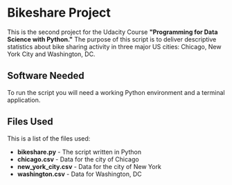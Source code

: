 # Bikeshare Project
This is the second project for the Udacity Course **"Programming for Data Science with Python."** 
The purpose of this script is to deliver descriptive statistics about bike sharing activity in three major US cities: Chicago, New York City and Washington, DC.

## Software Needed
To run the script you will need a working Python environment and a terminal application. 

## Files Used
This is a list of the files used:
* **bikeshare.py** - The script written in Python
* **chicago.csv** - Data for the city of Chicago
* **new_york_city.csv** - Data for the city of New York
* **washington.csv** - Data for Washington, DC
